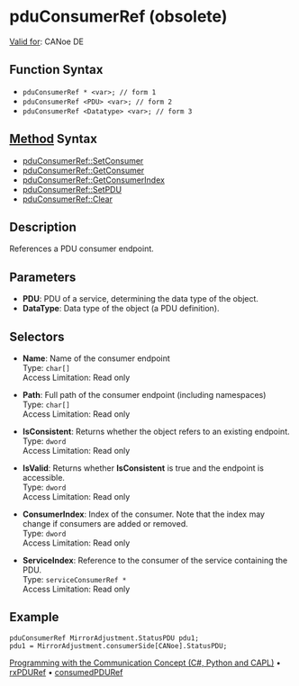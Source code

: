 # pduConsumerRef (obsolete)

[Valid for](../../../Shared/FeatureAvailability.md): CANoe DE

## Function Syntax

- `pduConsumerRef * <var>; // form 1`
- `pduConsumerRef <PDU> <var>; // form 2`
- `pduConsumerRef <Datatype> <var>; // form 3`

## [Method](../../../Shared/CAPL/General/ClassesAndObjects.md) Syntax

- [pduConsumerRef::SetConsumer](../Methods/CAPLfunctionSetConsumer.md)
- [pduConsumerRef::GetConsumer](../Methods/CAPLfunctionGetConsumer.md)
- [pduConsumerRef::GetConsumerIndex](../Methods/CAPLfunctionGetConsumerIndex.md)
- [pduConsumerRef::SetPDU](../Methods/CAPLfunctionSetPDU.md)
- [pduConsumerRef::Clear](../Methods/CAPLfunctionClear.md)

## Description

References a PDU consumer endpoint.

## Parameters

- **PDU**: PDU of a service, determining the data type of the object.
- **DataType**: Data type of the object (a PDU definition).

## Selectors

- **Name**: Name of the consumer endpoint  
  Type: `char[]`  
  Access Limitation: Read only

- **Path**: Full path of the consumer endpoint (including namespaces)  
  Type: `char[]`  
  Access Limitation: Read only

- **IsConsistent**: Returns whether the object refers to an existing endpoint.  
  Type: `dword`  
  Access Limitation: Read only

- **IsValid**: Returns whether **IsConsistent** is true and the endpoint is accessible.  
  Type: `dword`  
  Access Limitation: Read only

- **ConsumerIndex**: Index of the consumer. Note that the index may change if consumers are added or removed.  
  Type: `dword`  
  Access Limitation: Read only

- **ServiceIndex**: Reference to the consumer of the service containing the PDU.  
  Type: `serviceConsumerRef *`  
  Access Limitation: Read only

## Example

```plaintext
pduConsumerRef MirrorAdjustment.StatusPDU pdu1;
pdu1 = MirrorAdjustment.consumerSide[CANoe].StatusPDU;
```

[Programming with the Communication Concept (C#, Python and CAPL)](../../../CANoeCANalyzer/CommunicationConcept/Programming/CCP.md) • [rxPDURef](CAPLfunctionRxPDURef.md) • [consumedPDURef](CAPLfunctionConsumedPDURef.md)
